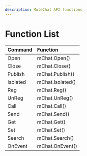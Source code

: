 ```yaml
---
description: MoteChat API functions
---
```


# Function List

| **Command** | **Function** |
| :--- | :--- |
| Open | mChat.Open\(\) |
| Close | mChat.Close\(\) |
| Publish | mChat.Publish\(\) |
| Isolated | mChat.Isolated\(\) |
| Reg | mChat.Reg\(\) |
| UnReg | mChat.UnReg\(\) |
| Call | mChat.Call\(\) |
| Send | mChat.Send\(\) |
| Get | mChat.Get\(\) |
| Set | mChat.Set\(\) |
| Search | mChat.Search\(\) |
| OnEvent | mChat.OnEvent\(\) |

